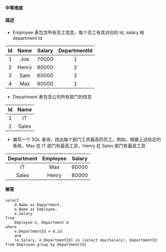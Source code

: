 #### 中等难度

#### 描述
- Employee 表包含所有员工信息，每个员工有其对应的 Id, salary 和 department Id

| Id   | Name  | Salary  | DepartmentId  | 
| :---: | :----: | :----: | :----: | 
| 1  | Joe   | 70000  | 1            |
| 2  | Henry | 80000  | 2            |
| 3  | Sam   | 60000  | 2            |
| 4  | Max   | 90000  | 1            |


- Department 表包含公司所有部门的信息

| Id  | Name |
| :---: |:---: |
| 1 | IT |
| 1 | Sales |

- 编写一个 SQL 查询，找出每个部门工资最高的员工。例如，根据上述给定的表格，Max 在 IT 部门有最高工资，Henry 在 Sales 部门有最高工资

| Department    | Employee  | Salary  | 
| :---: | :----: | :----: |
| IT         | Max      | 90000  |
| Sales      | Henry    | 80000  |

#### 解答

```shell script
select 
    d.Name as Department,
    e.Name as Employee,
    e.Salary 
from 
    Employee e, Department d 
where
    e.DepartmentId = d.id 
    and
    (e.Salary, e.DepartmentId) in (select max(Salary), DepartmentId from Employee group by DepartmentId)

```